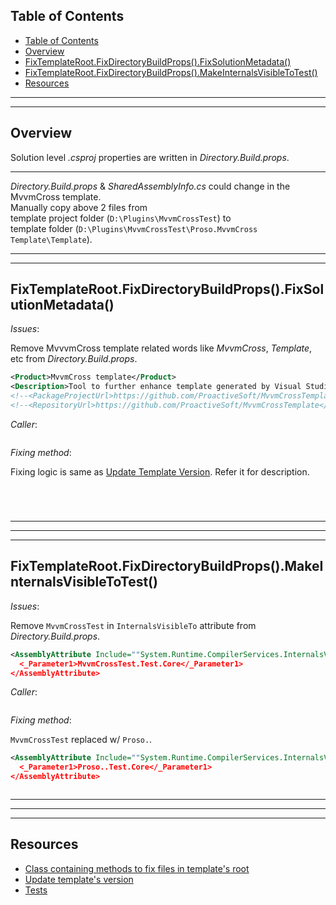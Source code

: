 ## Table of Contents
- [Table of Contents](#table-of-contents)
- [Overview](#overview)
- [FixTemplateRoot.FixDirectoryBuildProps().FixSolutionMetadata()](#fixtemplaterootfixdirectorybuildpropsfixsolutionmetadata)
- [FixTemplateRoot.FixDirectoryBuildProps().MakeInternalsVisibleToTest()](#fixtemplaterootfixdirectorybuildpropsmakeinternalsvisibletotest)
- [Resources](#resources)


___
___


## Overview

Solution level *.csproj* properties are written in *Directory.Build.props*.


___


*Directory.Build.props* & *SharedAssemblyInfo.cs* could change in the MvvmCross template.  
Manually copy above 2 files from  
template project folder (`D:\Plugins\MvvmCrossTest`) to  
template folder (`D:\Plugins\MvvmCrossTest\Proso.MvvmCross Template\Template`).

___
___

## FixTemplateRoot.FixDirectoryBuildProps().FixSolutionMetadata()

*Issues*:

Remove MvvvmCross template related words like *MvvmCross*, *Template*, etc from *Directory.Build.props*.

```xml
<Product>MvvmCross template</Product>
<Description>Tool to further enhance template generated by Visual Studio.</Description>
<!--<PackageProjectUrl>https://github.com/ProactiveSoft/MvvmCrossTemplate</PackageProjectUrl>-->
<!--<RepositoryUrl>https://github.com/ProactiveSoft/MvvmCrossTemplate</RepositoryUrl>-->
```

*Caller*:

```cs --region "Fix Root" --source-file .\..\..\..\..\MvvmCross.Template\Program.cs --project .\..\..\..\..\MvvmCross.Template\MvvmCross.Template.csproj
```

*Fixing method*:

Fixing logic is same as [Update Template Version][2]. Refer it for description.

```cs --region "Fix Solution's Metadata" --source-file .\..\..\..\..\MvvmCross.Template\FixTemplateRoot.cs --project .\..\..\..\..\MvvmCross.Template\MvvmCross.Template.csproj
```
```cs --region "Update Element Text" --source-file .\..\..\..\..\MvvmCross.Template\FixTemplateRoot.cs --project .\..\..\..\..\MvvmCross.Template\MvvmCross.Template.csproj
```
```cs --region "Get Element Opening Tag" --source-file .\..\..\..\..\MvvmCross.Template\FixTemplateRoot.cs --project .\..\..\..\..\MvvmCross.Template\MvvmCross.Template.csproj
```
```cs --region "Get Element Text" --source-file .\..\..\..\..\MvvmCross.Template\FixTemplateRoot.cs --project .\..\..\..\..\MvvmCross.Template\MvvmCross.Template.csproj
```



___
___
___



## FixTemplateRoot.FixDirectoryBuildProps().MakeInternalsVisibleToTest()

*Issues*:

Remove `MvvmCrossTest` in `InternalsVisibleTo` attribute from *Directory.Build.props*.

```xml
<AssemblyAttribute Include=""System.Runtime.CompilerServices.InternalsVisibleTo"">
  <_Parameter1>MvvmCrossTest.Test.Core</_Parameter1>
</AssemblyAttribute>
```

*Caller*:

```cs --region "Fix Root" --source-file .\..\..\..\..\MvvmCross.Template\Program.cs --project .\..\..\..\..\MvvmCross.Template\MvvmCross.Template.csproj
```

*Fixing method*:

`MvvmCrossTest` replaced w/ `Proso.`.

```xml
<AssemblyAttribute Include=""System.Runtime.CompilerServices.InternalsVisibleTo"">
  <_Parameter1>Proso..Test.Core</_Parameter1>
</AssemblyAttribute>
```

```cs --region "Make Internals Visible To Test" --source-file .\..\..\..\..\MvvmCross.Template\FixTemplateRoot.cs --project .\..\..\..\..\MvvmCross.Template\MvvmCross.Template.csproj
```



___
___
___



## Resources

* [Class containing methods to fix files in template's root][1]
* [Update template's version][2]
* [Tests][3]













[1]: https://dev.azure.com/prosocode/VS/_git/MvxTemplate?path=%2FMvvmCross.Template%2FFixTemplateRoot.cs&version=GBdev "Class containing methods to fix files in template's root - Azure DevOps"
[2]: ./2.%20Update%20Version.md##issue-2-update-template-version "Update template's version"
[3]: ./../../Test/3.%20Fix%20Root/2.%20Fix%20Directory.Build.props.md "Test fixing Directory.Build.props"